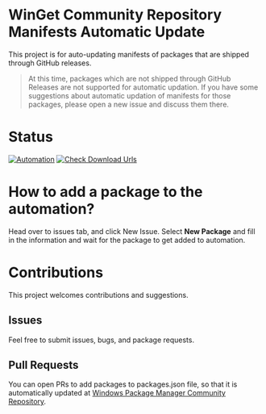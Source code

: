 # WinGet Community Repository Manifests Automatic Update
This project is for auto-updating manifests of packages that are shipped through GitHub releases.
> At this time, packages which are not shipped through GitHub Releases are not supported for automatic updation. If you have some suggestions about automatic updation of manifests for those packages, please open a new issue and discuss them there.

# Status
[![Automation](https://github.com/vedantmgoyal2009/winget-pkgs-automation/actions/workflows/automation.yml/badge.svg)](https://github.com/vedantmgoyal2009/winget-pkgs-automation/actions/workflows/automation.yml)
[![Check Download Urls](https://github.com/vedantmgoyal2009/winget-pkgs-automation/actions/workflows/check-download-urls.yml/badge.svg)](https://github.com/vedantmgoyal2009/winget-pkgs-automation/actions/workflows/check-download-urls.yml)

# How to add a package to the automation?
Head over to issues tab, and click New Issue. Select **New Package** and fill in the information and wait for the package to get added to automation.

# Contributions
This project welcomes contributions and suggestions.

## Issues
Feel free to submit issues, bugs, and package requests.

## Pull Requests
You can open PRs to add packages to packages.json file, so that it is automatically updated at [Windows Package Manager Community Repository](https://github.com/microsoft/winget-pkgs).
